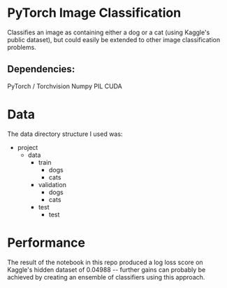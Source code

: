 # PyTorch Image Classification
Classifies an image as containing either a dog or a cat (using Kaggle's public dataset), but could easily be extended to other image classification problems.

## Dependencies:
PyTorch / Torchvision
Numpy
PIL
CUDA
# Data
The data directory structure I used was:

* project
  * data
    * train
      * dogs
      * cats
    * validation
      * dogs
      * cats
    * test
      * test
# Performance
The result of the notebook in this repo produced a log loss score on Kaggle's hidden dataset of 0.04988 -- further gains can probably be achieved by creating an ensemble of classifiers using this approach.
